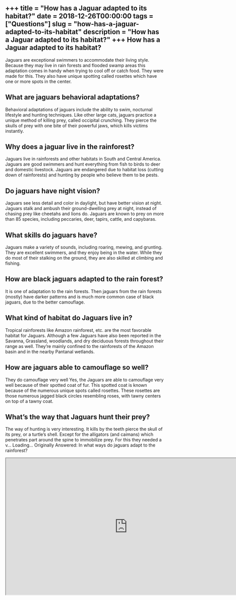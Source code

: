 +++
title = "How has a Jaguar adapted to its habitat?"
date = 2018-12-26T00:00:00
tags = ["Questions"]
slug = "how-has-a-jaguar-adapted-to-its-habitat"
description = "How has a Jaguar adapted to its habitat?"
+++
How has a Jaguar adapted to its habitat?
----------------------------------------

Jaguars are exceptional swimmers to accommodate their living style. Because they may live in rain forests and flooded swamp areas this adaptation comes in handy when trying to cool off or catch food. They were made for this. They also have unique spotting called rosettes which have one or more spots in the center.

What are jaguars behavioral adaptations?
----------------------------------------

Behavioral adaptations of jaguars include the ability to swim, nocturnal lifestyle and hunting techniques. Like other large cats, jaguars practice a unique method of killing prey, called occipital crunching. They pierce the skulls of prey with one bite of their powerful jaws, which kills victims instantly.

Why does a jaguar live in the rainforest?
-----------------------------------------

Jaguars live in rainforests and other habitats in South and Central America. Jaguars are good swimmers and hunt everything from fish to birds to deer and domestic livestock. Jaguars are endangered due to habitat loss (cutting down of rainforests) and hunting by people who believe them to be pests.

Do jaguars have night vision?
-----------------------------

Jaguars see less detail and color in daylight, but have better vision at night. Jaguars stalk and ambush their ground-dwelling prey at night, instead of chasing prey like cheetahs and lions do. Jaguars are known to prey on more than 85 species, including peccaries, deer, tapirs, cattle, and capybaras.

What skills do jaguars have?
----------------------------

Jaguars make a variety of sounds, including roaring, mewing, and grunting. They are excellent swimmers, and they enjoy being in the water. While they do most of their stalking on the ground, they are also skilled at climbing and fishing.

How are black jaguars adapted to the rain forest?
-------------------------------------------------

It is one of adaptation to the rain forests. Then jaguars from the rain forests (mostly) have darker patterns and is much more common case of black jaguars, due to the better camouflage.

What kind of habitat do Jaguars live in?
----------------------------------------

Tropical rainforests like Amazon rainforest, etc. are the most favorable habitat for Jaguars. Although a few Jaguars have also been reported in the Savanna, Grassland, woodlands, and dry deciduous forests throughout their range as well. They’re mainly confined to the rainforests of the Amazon basin and in the nearby Pantanal wetlands.

How are jaguars able to camouflage so well?
-------------------------------------------

They do camouflage very well Yes, the Jaguars are able to camouflage very well because of their spotted coat of fur. This spotted coat is known because of the numerous unique spots called rosettes. These rosettes are those numerous jagged black circles resembling roses, with tawny centers on top of a tawny coat.

What’s the way that Jaguars hunt their prey?
--------------------------------------------

The way of hunting is very interesting. It kills by the teeth pierce the skull of its prey, or a turtle’s shell. Except for the alligators (and caimans) which penetrates part around the spine to immobilize prey. For this they needed a v… Loading… Originally Answered: In what ways do jaguars adapt to the rainforest?

<iframe allow="accelerometer; autoplay; clipboard-write; encrypted-media; gyroscope; picture-in-picture" allowfullscreen="" class="__youtube_prefs__  epyt-is-override  no-lazyload" data-no-lazy="1" data-origheight="433" data-origwidth="770" data-skipgform_ajax_framebjll="" height="433" id="_ytid_60623" loading="lazy" src="https://www.youtube.com/embed/qXsnmh98zmM?enablejsapi=1&autoplay=0&cc_load_policy=0&cc_lang_pref=&iv_load_policy=1&loop=0&modestbranding=0&rel=1&fs=1&playsinline=0&autohide=2&theme=dark&color=red&controls=1&" title="YouTube player" width="770"></iframe>